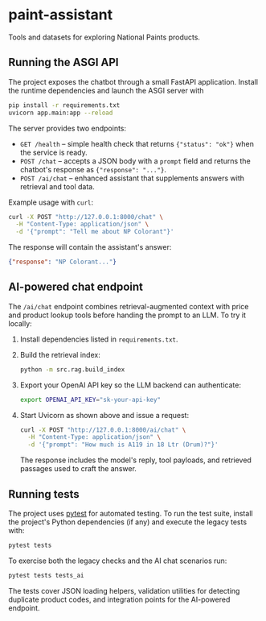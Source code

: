 # paint-assistant

Tools and datasets for exploring National Paints products.

## Running the ASGI API

The project exposes the chatbot through a small FastAPI application. Install
the runtime dependencies and launch the ASGI server with

```bash
pip install -r requirements.txt
uvicorn app.main:app --reload
```

The server provides two endpoints:

- `GET /health` – simple health check that returns `{"status": "ok"}` when the
  service is ready.
- `POST /chat` – accepts a JSON body with a `prompt` field and returns the
  chatbot's response as `{"response": "..."}`.
- `POST /ai/chat` – enhanced assistant that supplements answers with retrieval
  and tool data.

Example usage with `curl`:

```bash
curl -X POST "http://127.0.0.1:8000/chat" \
  -H "Content-Type: application/json" \
  -d '{"prompt": "Tell me about NP Colorant"}'
```

The response will contain the assistant's answer:

```json
{"response": "NP Colorant..."}
```

## AI-powered chat endpoint

The `/ai/chat` endpoint combines retrieval-augmented context with price and
product lookup tools before handing the prompt to an LLM. To try it locally:

1. Install dependencies listed in `requirements.txt`.
2. Build the retrieval index:

   ```bash
   python -m src.rag.build_index
   ```

3. Export your OpenAI API key so the LLM backend can authenticate:

   ```bash
   export OPENAI_API_KEY="sk-your-api-key"
   ```

4. Start Uvicorn as shown above and issue a request:

   ```bash
   curl -X POST "http://127.0.0.1:8000/ai/chat" \
     -H "Content-Type: application/json" \
     -d '{"prompt": "How much is A119 in 18 Ltr (Drum)?"}'
   ```

   The response includes the model's reply, tool payloads, and retrieved
   passages used to craft the answer.

## Running tests

The project uses [pytest](https://docs.pytest.org/) for automated testing. To
run the test suite, install the project's Python dependencies (if any) and
execute the legacy tests with:

```bash
pytest tests
```

To exercise both the legacy checks and the AI chat scenarios run:

```bash
pytest tests tests_ai
```

The tests cover JSON loading helpers, validation utilities for detecting
duplicate product codes, and integration points for the AI-powered endpoint.
